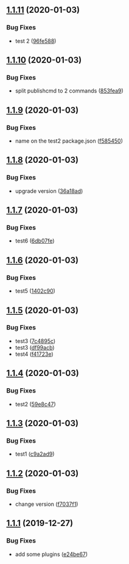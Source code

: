 ## [1.1.11](https://github.com/gilboagl/circleci-test/compare/v1.1.10...v1.1.11) (2020-01-03)


### Bug Fixes

* test 2 ([96fe588](https://github.com/gilboagl/circleci-test/commit/96fe588b7381e832401f72edfa8caca68ad62953))

## [1.1.10](https://github.com/gilboagl/circleci-test/compare/v1.1.9...v1.1.10) (2020-01-03)


### Bug Fixes

* split publishcmd to 2 commands ([853fea9](https://github.com/gilboagl/circleci-test/commit/853fea9fc16c6bf64f6df8cebe8b72e624c8b7ec))

## [1.1.9](https://github.com/gilboagl/circleci-test/compare/v1.1.8...v1.1.9) (2020-01-03)


### Bug Fixes

* name on the test2 package.json ([f585450](https://github.com/gilboagl/circleci-test/commit/f5854504ec14b767f47f4534c0734cadc555fb46))

## [1.1.8](https://github.com/gilboagl/circleci-test/compare/v1.1.7...v1.1.8) (2020-01-03)


### Bug Fixes

* upgrade version ([36a18ad](https://github.com/gilboagl/circleci-test/commit/36a18adafa2e102e6f69255d9747178a0de0097a))

## [1.1.7](https://github.com/gilboagl/circleci-test/compare/v1.1.6...v1.1.7) (2020-01-03)


### Bug Fixes

* test6 ([6db07fe](https://github.com/gilboagl/circleci-test/commit/6db07fecd9fe27d3de4661e882ddf31a9314201e))

## [1.1.6](https://github.com/gilboagl/circleci-test/compare/v1.1.5...v1.1.6) (2020-01-03)


### Bug Fixes

* test5 ([1402c90](https://github.com/gilboagl/circleci-test/commit/1402c9069f61731b64ac9777c7852996f0e02647))

## [1.1.5](https://github.com/gilboagl/circleci-test/compare/v1.1.4...v1.1.5) (2020-01-03)


### Bug Fixes

* test3 ([7c4895c](https://github.com/gilboagl/circleci-test/commit/7c4895cf24a133148eb81e8ea4cc17584fdbdbd1))
* test3 ([df99acb](https://github.com/gilboagl/circleci-test/commit/df99acbaf7d8caa6e05882bc0b6eeb480889afa0))
* test4 ([f41723e](https://github.com/gilboagl/circleci-test/commit/f41723e7b0ae637b68cda3d7c7977dc0ba0989c9))

## [1.1.4](https://github.com/gilboagl/circleci-test/compare/v1.1.3...v1.1.4) (2020-01-03)


### Bug Fixes

* test2 ([59e8c47](https://github.com/gilboagl/circleci-test/commit/59e8c47d445182b52a256fa894f996908e1524c1))

## [1.1.3](https://github.com/gilboagl/circleci-test/compare/v1.1.2...v1.1.3) (2020-01-03)


### Bug Fixes

* test1 ([c9a2ad9](https://github.com/gilboagl/circleci-test/commit/c9a2ad95d269e645965b2907149169c88fe44985))

## [1.1.2](https://github.com/gilboagl/circleci-test/compare/v1.1.1...v1.1.2) (2020-01-03)


### Bug Fixes

* change version ([f7037f1](https://github.com/gilboagl/circleci-test/commit/f7037f1d086d51d3590d71a2159df247fbeb101c))

## [1.1.1](https://github.com/gilboagl/circleci-test/compare/v1.1.0...v1.1.1) (2019-12-27)


### Bug Fixes

* add some plugins ([e24be67](https://github.com/gilboagl/circleci-test/commit/e24be67d35d8e237b98b05b237e9b7ebe79a56a7))
